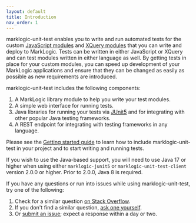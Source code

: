 ```yaml
---
layout: default
title: Introduction
nav_order: 1
---
```


marklogic-unit-test enables you to write and run automated tests for the custom 
[JavaScript modules](https://docs.marklogic.com/guide/getting-started/javascript) and 
[XQuery modules](https://docs.marklogic.com/guide/getting-started/xquery) that you 
can write and deploy to MarkLogic. Tests can be written in either JavaScript or XQuery and can test modules written
in either language as well. By getting tests in place for your custom modules, you can speed up development of your 
MarkLogic applications and ensure that they can be changed as easily as possible as new requirements are introduced.

marklogic-unit-test includes the following components:

1. A MarkLogic library module to help you write your test modules.
2. A simple web interface for running tests.
3. Java libraries for running your tests via [JUnit5](https://junit.org/junit5/) and for integrating with other 
   popular Java testing frameworks. 
4. A REST endpoint for integrating with testing frameworks in any language.

Please see the [Getting started guide](getting-started.md) to learn how to include marklogic-unit-test in your 
project and to start writing and running tests.

If you wish to use the Java-based support, you will need to use Java 17 or higher when using either `marklogic-junit5`
or `marklogic-unit-test-client` version 2.0.0 or higher. Prior to 2.0.0, Java 8 is required.

If you have any questions or run into issues while using marklogic-unit-test, try one of the following:

1. Check for a similar question [on Stack Overflow](https://stackoverflow.com/questions/tagged/marklogic).
2. If you don't find a similar question, [ask one yourself](https://stackoverflow.com/questions/ask?tags=marklogic).
3. Or [submit an issue](https://github.com/marklogic-community/marklogic-unit-test/issues/new); expect a response 
   within a day or two. 

